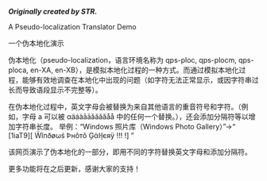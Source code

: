 **_Originally created by STR._**

A Pseudo-localization Translator Demo

一个伪本地化演示

伪本地化（pseudo-localization，语言环境名称为 qps-ploc, qps-plocm, qps-ploca, en-XA, en-XB），是模拟本地化过程的一种方式。而通过模拟本地化过程，能够有效地调查在本地化中出现的问题（如字符无法正常显示，或因字符串过长而导致语段显示不完整等）。

在伪本地化过程中，英文字母会被替换为来自其他语言的重音符号和字符。（例如，字母 a 可以被 αäáàāāǎǎăăåå 中的任何一个替换。），还会添加分隔符等以增加字符串长度。
举例：“Windows 照片库（Windows Photo Gallery）”→“ [1iaT9][ Ẅĭпðøωś Þнôтŏ Ģάŀļєяÿ !!! !] ”

该网页演示了伪本地化的一部分，即用不同的字符替换英文字母和添加分隔符。

更多功能将在之后更新，感谢大家的支持！
